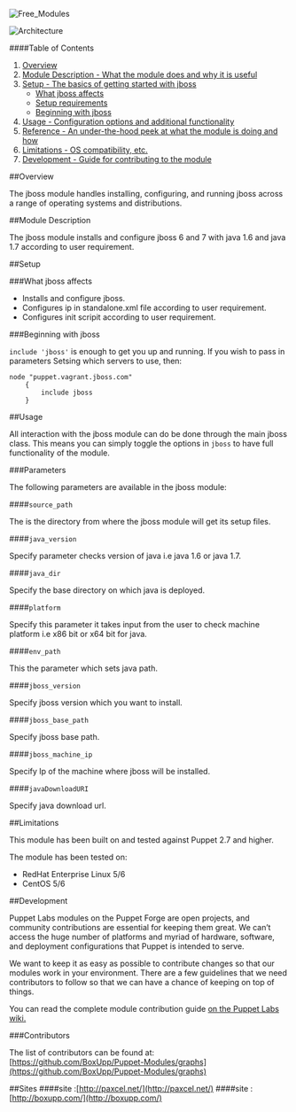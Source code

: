 ![Free_Modules](http://www.boxupp.com/assets/img/boxupp-header1.png)
                                                                       
![Architecture](http://www.boxupp.com/assets/img/jboss.png)

####Table of Contents

1. [Overview](#overview)
2. [Module Description - What the module does and why it is useful](#module-description)
3. [Setup - The basics of getting started with jboss](#setup)
    * [What jboss affects](#what-jboss-affects)
    * [Setup requirements](#setup-requirements)
    * [Beginning with jboss](#beginning-with-jboss)
4. [Usage - Configuration options and additional functionality](#usage)
5. [Reference - An under-the-hood peek at what the module is doing and how](#reference)
5. [Limitations - OS compatibility, etc.](#limitations)
6. [Development - Guide for contributing to the module](#development)

##Overview

The jboss module handles installing, configuring, and running jboss across a range of operating systems and distributions.



##Module Description

The jboss module installs and configure jboss 6 and 7 with java 1.6 and java 1.7 according to user requirement.

	
##Setup

###What jboss affects

* Installs and configure jboss.
* Configures ip in standalone.xml file according to user requirement.
* Configures init scripit according to user requirement.


###Beginning with jboss

`include 'jboss'` is enough to get you up and running.  If you wish to pass in
parameters Setsing which servers to use, then:

```puppet
node "puppet.vagrant.jboss.com" 
    {
        include jboss 
    }
```

##Usage

All interaction with the jboss module can do be done through the main jboss class.
This means you can simply toggle the options in `jboss` to have full functionality of the module.


###Parameters

The following parameters are available in the jboss module:

####`source_path`

The is the directory from  where the jboss module will get its setup files.

####`java_version`

Specify parameter checks version of java i.e java 1.6  or java 1.7.

####`java_dir`

Specify the base directory on which java is deployed.

####`platform`

Specify  this parameter it takes input from the user to check machine platform i.e x86 bit or x64 bit for java.

####`env_path`

This the parameter which sets java path.

####`jboss_version`

Specify jboss version which you want to install. 

####`jboss_base_path`

Specify jboss base path.

####`jboss_machine_ip`

Specify Ip of the machine where  jboss will be installed.

####`javaDownloadURI`

 Specify java download url.


##Limitations

This module has been built on and tested against Puppet 2.7 and higher.

The module has been tested on:

* RedHat Enterprise Linux 5/6
* CentOS 5/6


##Development

Puppet Labs modules on the Puppet Forge are open projects, and community
contributions are essential for keeping them great. We can’t access the
huge number of platforms and myriad of hardware, software, and deployment
configurations that Puppet is intended to serve.

We want to keep it as easy as possible to contribute changes so that our
modules work in your environment. There are a few guidelines that we need
contributors to follow so that we can have a chance of keeping on top of things.

You can read the complete module contribution guide [on the Puppet Labs wiki.](http://projects.puppetlabs.com/projects/module-site/wiki/Module_contributing)

###Contributors

The list of contributors can be found at: [https://github.com/BoxUpp/Puppet-Modules/graphs](https://github.com/BoxUpp/Puppet-Modules/graphs)

##Sites
####site :[http://paxcel.net/](http://paxcel.net/) 
####site :[http://boxupp.com/](http://boxupp.com/)
